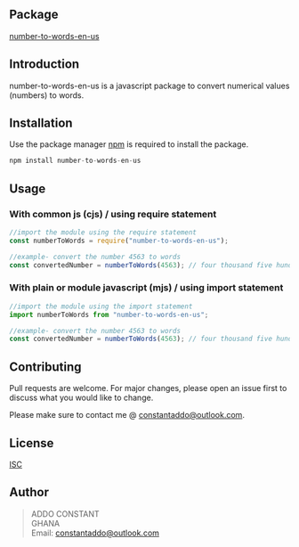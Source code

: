 ## Package

[number-to-words-en-us](https://www.npmjs.com/package/number-to-words-en-us)

## Introduction

number-to-words-en-us is a javascript package to convert numerical values (numbers) to words.

## Installation

Use the package manager [npm](https://registry.npmjs.org/) is required to install the package.

```js
npm install number-to-words-en-us
```

## Usage

### With common js (cjs) / using require statement

```js
//import the module using the require statement
const numberToWords = require("number-to-words-en-us");

//example- convert the number 4563 to words
const convertedNumber = numberToWords(4563); // four thousand five hundred and sixty three
```

### With plain or module javascript (mjs) / using import statement

```js
//import the module using the import statement
import numberToWords from "number-to-words-en-us";

//example- convert the number 4563 to words
const convertedNumber = numberToWords(4563); // four thousand five hundred and sixty three
```

## Contributing

Pull requests are welcome. For major changes, please open an issue first
to discuss what you would like to change.

Please make sure to contact me @ constantaddo@outlook.com.

## License

[ISC](https://choosealicense.com/licenses/isc/)

## Author

> ADDO CONSTANT\
> GHANA\
> Email: constantaddo@outlook.com

